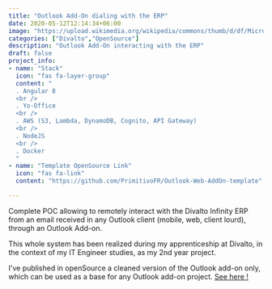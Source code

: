 ```yaml
---
title: "Outlook Add-On dialing with the ERP"
date: 2020-05-12T12:14:34+06:00
image: "https://upload.wikimedia.org/wikipedia/commons/thumb/d/df/Microsoft_Office_Outlook_%282018%E2%80%93present%29.svg/1200px-Microsoft_Office_Outlook_%282018%E2%80%93present%29.svg.png"
categories: ["Divalto","OpenSource"]
description: "Outlook Add-On interacting with the ERP"
draft: false
project_info:
- name: "Stack"
  icon: "fas fa-layer-group"
  content: "
  . Angular 8
  <br />
  . Yo-Office
  <br />
  . AWS (S3, Lambda, DynamoDB, Cognito, API Gateway)
  <br />
  . NodeJS
  <br />
  . Docker
  "
- name: "Template OpenSource Link"
  icon: "fas fa-link"
  content: "https://github.com/PrimitivoFR/Outlook-Web-AddOn-template"

---
```


Complete POC allowing to remotely interact with the Divalto Infinity ERP from an email received in any Outlook client (mobile, web, client lourd), through an Outlook Add-on.


This whole system has been realized during my apprenticeship at Divalto, in the context of my IT Engineer studies, as my 2nd year project.

I've published in openSource a cleaned version of the Outlook add-on only, which can be used as a base for any Outlook add-on project.
[See here !](https://github.com/PrimitivoFR/Outlook-Web-AddOn-template)